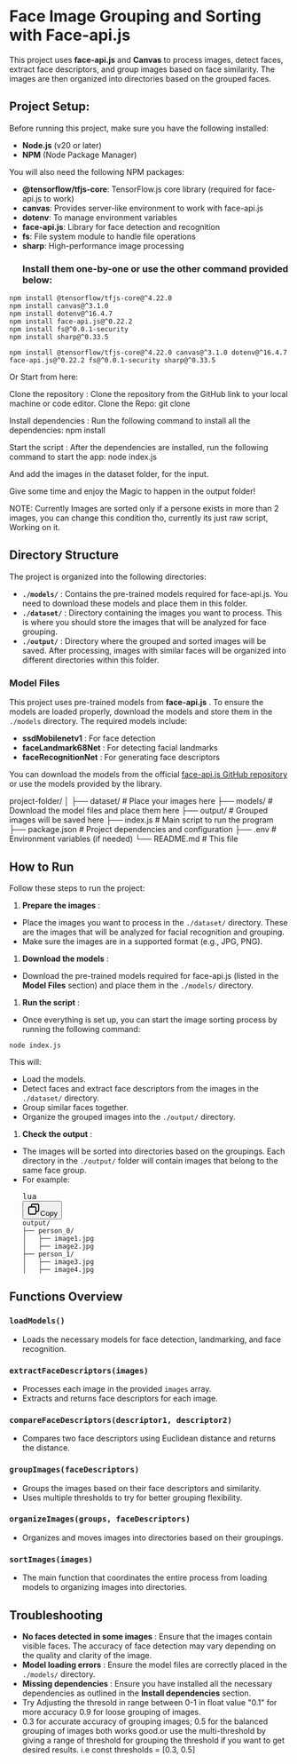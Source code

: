 # Face Image Grouping and Sorting with Face-api.js

This project uses **face-api.js** and **Canvas** to process images, detect faces, extract face descriptors, and group images based on face similarity. The images are then organized into directories based on the grouped faces.

## Project Setup:

Before running this project, make sure you have the following installed:

- **Node.js** (v20 or later)
- **NPM** (Node Package Manager)

You will also need the following NPM packages:

- **@tensorflow/tfjs-core**: TensorFlow.js core library (required for face-api.js to work)
- **canvas**: Provides server-like environment to work with face-api.js
- **dotenv**: To manage environment variables
- **face-api.js**: Library for face detection and recognition
- **fs**: File system module to handle file operations
- **sharp**: High-performance image processing
  ### Install them one-by-one or use the other command provided below:

```
npm install @tensorflow/tfjs-core@^4.22.0
npm install canvas@^3.1.0
npm install dotenv@^16.4.7
npm install face-api.js@^0.22.2
npm install fs@^0.0.1-security
npm install sharp@^0.33.5
```

`npm install @tensorflow/tfjs-core@^4.22.0 canvas@^3.1.0 dotenv@^16.4.7 face-api.js@^0.22.2 fs@^0.0.1-security sharp@^0.33.5 `

Or Start from here:

Clone the repository : Clone the repository from the GitHub link to your local machine or code editor.
Clone the Repo: git clone <repository-url>

Install dependencies : Run the following command to install all the dependencies:
   npm install

Start the script : After the dependencies are installed, run the following command to start the app:
   node index.js
   
And add the images in the dataset folder, for the input.

Give some time and enjoy the Magic to happen in the output folder!

NOTE: Currently Images are sorted only if a persone exists in more than 2 images, you can change this condition tho, currently its just raw script, Working on it.

## Directory Structure

The project is organized into the following directories:

* **`./models/`** : Contains the pre-trained models required for face-api.js. You need to download these models and place them in this folder.
* **`./dataset/`** : Directory containing the images you want to process. This is where you should store the images that will be analyzed for face grouping.
* **`./output/`** : Directory where the grouped and sorted images will be saved. After processing, images with similar faces will be organized into different directories within this folder.

### Model Files

This project uses pre-trained models from  **face-api.js** . To ensure the models are loaded properly, download the models and store them in the `./models` directory. The required models include:

* **ssdMobilenetv1** : For face detection
* **faceLandmark68Net** : For detecting facial landmarks
* **faceRecognitionNet** : For generating face descriptors

You can download the models from the official [face-api.js GitHub repository]() or use the models provided by the library.

project-folder/
│
├── dataset/              # Place your images here
├── models/               # Download the model files and place them here
├── output/               # Grouped images will be saved here
├── index.js              # Main script to run the program
├── package.json          # Project dependencies and configuration
├── .env                  # Environment variables (if needed)
└── README.md             # This file


## How to Run

Follow these steps to run the project:

1. **Prepare the images** :

* Place the images you want to process in the `./dataset/` directory. These are the images that will be analyzed for facial recognition and grouping.
* Make sure the images are in a supported format (e.g., JPG, PNG).

1. **Download the models** :

* Download the pre-trained models required for face-api.js (listed in the **Model Files** section) and place them in the `./models/` directory.

1. **Run the script** :

* Once everything is set up, you can start the image sorting process by running the following command:

 `node index.js`

   This will:

* Load the models.
* Detect faces and extract face descriptors from the images in the `./dataset/` directory.
* Group similar faces together.
* Organize the grouped images into the `./output/` directory.

1. **Check the output** :

* The images will be sorted into directories based on the groupings. Each directory in the `./output/` folder will contain images that belong to the same face group.
* For example:
  <pre class="!overflow-visible" data-start="4092" data-end="4251"><div class="contain-inline-size rounded-md border-[0.5px] border-token-border-medium relative bg-token-sidebar-surface-primary dark:bg-gray-950"><div class="flex items-center text-token-text-secondary px-4 py-2 text-xs font-sans justify-between rounded-t-[5px] h-9 bg-token-sidebar-surface-primary dark:bg-token-main-surface-secondary select-none">lua</div><div class="sticky top-9"><div class="absolute bottom-0 right-0 flex h-9 items-center pr-2"><div class="flex items-center rounded bg-token-sidebar-surface-primary px-2 font-sans text-xs text-token-text-secondary dark:bg-token-main-surface-secondary"><span class="" data-state="closed"><button class="flex gap-1 items-center select-none px-4 py-1" aria-label="Copy"><svg width="24" height="24" viewBox="0 0 24 24" fill="none" xmlns="http://www.w3.org/2000/svg" class="icon-xs"><path fill-rule="evenodd" clip-rule="evenodd" d="M7 5C7 3.34315 8.34315 2 10 2H19C20.6569 2 22 3.34315 22 5V14C22 15.6569 20.6569 17 19 17H17V19C17 20.6569 15.6569 22 14 22H5C3.34315 22 2 20.6569 2 19V10C2 8.34315 3.34315 7 5 7H7V5ZM9 7H14C15.6569 7 17 8.34315 17 10V15H19C19.5523 15 20 14.5523 20 14V5C20 4.44772 19.5523 4 19 4H10C9.44772 4 9 4.44772 9 5V7ZM5 9C4.44772 9 4 9.44772 4 10V19C4 19.5523 4.44772 20 5 20H14C14.5523 20 15 19.5523 15 19V10C15 9.44772 14.5523 9 14 9H5Z" fill="currentColor"></path></svg>Copy</button></span></div></div></div><div class="overflow-y-auto p-4" dir="ltr"><code class="!whitespace-pre"><span><span>output</span><span>/
  ├── person_0/
  │   ├── image1.jpg
  │   ├── image2.jpg
  ├── person_1/
  │   ├── image3.jpg
  │   ├── image4.jpg</span></span></code></div></div></pre>

## Functions Overview

### `loadModels()`

* Loads the necessary models for face detection, landmarking, and face recognition.

### `extractFaceDescriptors(images)`

* Processes each image in the provided `images` array.
* Extracts and returns face descriptors for each image.

### `compareFaceDescriptors(descriptor1, descriptor2)`

* Compares two face descriptors using Euclidean distance and returns the distance.

### `groupImages(faceDescriptors)`

* Groups the images based on their face descriptors and similarity.
* Uses multiple thresholds to try for better grouping flexibility.

### `organizeImages(groups, faceDescriptors)`

* Organizes and moves images into directories based on their groupings.

### `sortImages(images)`

* The main function that coordinates the entire process from loading models to organizing images into directories.

## Troubleshooting

* **No faces detected in some images** : Ensure that the images contain visible faces. The accuracy of face detection may vary depending on the quality and clarity of the image.
* **Model loading errors** : Ensure the model files are correctly placed in the `./models/` directory.
* **Missing dependencies** : Ensure you have installed all the necessary dependencies as outlined in the **Install dependencies** section.
* Try Adjusting the thresold in range between 0-1 in float value "0.1" for more accuracy 0.9 for loose grouping of images.
* 0.3 for accurate accuracy of grouping images; 0.5 for the balanced grouping of images both works good.or use the multi-threshold by giving a range of threshold for grouping the threshold if you want to get desired results. i.e const thresholds = [0.3, 0.5]
